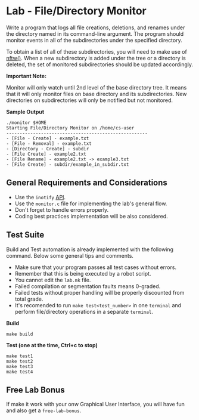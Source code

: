 Lab - File/Directory Monitor
============================

Write a program that logs all file creations, deletions, and renames
under the directory named in its command-line argument.  The program
should monitor events in all of the subdirectories under the specified
directory.

To obtain a list of all of these subdirectories, you will need to make
use of [nftw()](https://linux.die.net/man/3/nftw).  When a new
subdirectory is added under the tree or a directory is deleted, the
set of monitored subdirectories should be updated accordingly.

**Important Note:**

Monitor will only watch until 2nd level of the base directory tree. It
means that it will only monitor files on base directory and its
subdirectories. New directories on subdirectories will only be
notified but not monitored.


**Sample Output**
```
./monitor $HOME
Starting File/Directory Monitor on /home/cs-user
-----------------------------------------------------
- [File - Create] - example.txt
- [File - Removal] - example.txt
- [Directory - Create] - subdir
- [File Create] - example2.txt
- [File Rename] - example2.txt -> example3.txt
- [File Create] - subdir/example_in_subdir.txt
```

General Requirements and Considerations
---------------------------------------
- Use the `inotify` [API](http://man7.org/linux/man-pages/man7/inotify.7.html).
- Use the `monitor.c` file for implementing the lab's general flow.
- Don't forget to handle errors properly.
- Coding best practices implementation will be also considered.


Test Suite
----------
Build and Test automation is already implemented with the following command. Below some general tips 
and comments.

- Make sure that your program passes all test cases without errors.
- Remember that this is being executed by a robot script.
- You cannot edit the `lab.mk` file.
- Failed compilation or segmentation faults means 0-graded.
- Failed tests without proper handling  will be properly discounted from total grade.
- It's recomended to run `make test<test_number>` in one `terminal` and perform file/directory operations in a separate `terminal`.

**Build**
```
make build
```

**Test (one at the time, Ctrl+c to stop)**
```
make test1
make test2
make test3
make test4
```

Free Lab Bonus
--------------
If make it work with your onw  Graphical User Interface, you will have fun and also get a `free-lab-bonus`.